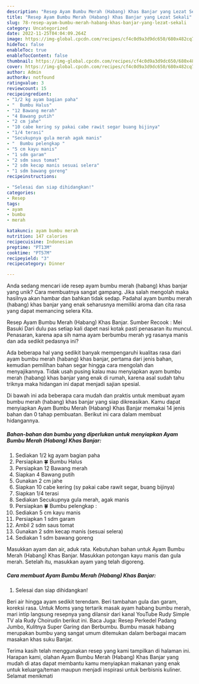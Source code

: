 ```yaml
---
description: "Resep Ayam Bumbu Merah (Habang) Khas Banjar yang Lezat Sekali"
title: "Resep Ayam Bumbu Merah (Habang) Khas Banjar yang Lezat Sekali"
slug: 78-resep-ayam-bumbu-merah-habang-khas-banjar-yang-lezat-sekali
category: Uncategorized
date: 2022-11-25T04:04:09.264Z
image: https://img-global.cpcdn.com/recipes/cf4c0d9a3d9dc650/680x482cq70/ayam-bumbu-merah-habang-khas-banjar-foto-resep-utama.jpg
hideToc: false
enableToc: true
enableTocContent: false
thumbnail: https://img-global.cpcdn.com/recipes/cf4c0d9a3d9dc650/680x482cq70/ayam-bumbu-merah-habang-khas-banjar-foto-resep-utama.jpg
cover: https://img-global.cpcdn.com/recipes/cf4c0d9a3d9dc650/680x482cq70/ayam-bumbu-merah-habang-khas-banjar-foto-resep-utama.jpg
author: Admin
authorAv: notfound
ratingvalue: 3
reviewcount: 15
recipeingredient:
- "1/2 kg ayam bagian paha"
- "  Bumbu Halus"
- "12 Bawang merah"
- "4 Bawang putih"
- "2 cm jahe"
- "10 cabe kering sy pakai cabe rawit segar buang bijinya"
- "1/4 terasi"
- "Secukupnya gula merah agak manis"
- "  Bumbu pelengkap "
- "5 cm kayu manis"
- "1 sdm garam"
- "2 sdm saus tomat"
- "2 sdm kecap manis sesuai selera"
- "1 sdm bawang goreng"
recipeinstructions:

- "Selesai dan siap dihidangkan!"
categories:
- Resep
tags:
- ayam
- bumbu
- merah

katakunci: ayam bumbu merah 
nutrition: 147 calories
recipecuisine: Indonesian
preptime: "PT13M"
cooktime: "PT57M"
recipeyield: "3"
recipecategory: Dinner

---
```





Anda sedang mencari ide resep ayam bumbu merah (habang) khas banjar yang unik? Cara membuatnya sangat gampang. Jika salah mengolah maka hasilnya akan hambar dan bahkan tidak sedap. Padahal ayam bumbu merah (habang) khas banjar yang enak seharusnya memiliki aroma dan cita rasa yang dapat memancing selera Kita.





Resep Ayam Bumbu Merah (Habang) Khas Banjar. Sumber Recook : Mei Basuki Dari dulu pas setiap kali dapet nasi kotak pasti penasaran itu muncul. Penasaran, karena apa sih nama ayam berbumbu merah yg rasanya manis dan ada sedikit pedasnya ini?

Ada beberapa hal yang sedikit banyak mempengaruhi kualitas rasa dari ayam bumbu merah (habang) khas banjar, pertama dari jenis bahan, kemudian pemilihan bahan segar hingga cara mengolah dan menyajikannya. Tidak usah pusing kalau mau menyiapkan ayam bumbu merah (habang) khas banjar yang enak di rumah, karena asal sudah tahu triknya maka hidangan ini dapat menjadi sajian spesial.






Di bawah ini ada beberapa cara mudah dan praktis untuk membuat ayam bumbu merah (habang) khas banjar yang siap dikreasikan. Kamu dapat menyiapkan Ayam Bumbu Merah (Habang) Khas Banjar memakai 14 jenis bahan dan 0 tahap pembuatan. Berikut ini cara dalam membuat hidangannya.

<!--inarticleads1-->

##### Bahan-bahan dan bumbu yang diperlukan untuk menyiapkan Ayam Bumbu Merah (Habang) Khas Banjar:

1. Sediakan 1/2 kg ayam bagian paha
1. Persiapkan  🍀 Bumbu Halus
1. Persiapkan 12 Bawang merah
1. Siapkan 4 Bawang putih
1. Gunakan 2 cm jahe
1. Siapkan 10 cabe kering (sy pakai cabe rawit segar, buang bijinya)
1. Siapkan 1/4 terasi
1. Sediakan Secukupnya gula merah, agak manis
1. Persiapkan  🍀 Bumbu pelengkap :
1. Sediakan 5 cm kayu manis
1. Persiapkan 1 sdm garam
1. Ambil 2 sdm saus tomat
1. Gunakan 2 sdm kecap manis (sesuai selera)
1. Sediakan 1 sdm bawang goreng


Masukkan ayam dan air, aduk rata. Kebutuhan bahan untuk Ayam Bumbu Merah (Habang) Khas Banjar. Masukkan potongan kayu manis dan gula merah. Setelah itu, masukkan ayam yang telah digoreng. 

<!--inarticleads2-->

##### Cara membuat Ayam Bumbu Merah (Habang) Khas Banjar:


1. Selesai dan siap dihidangkan!

Beri air hingga ayam sedikit terendam. Beri tambahan gula dan garam, koreksi rasa. Untuk Moms yang tertarik masak ayam habang bumbu merah, mari intip langsung resepnya yang dilansir dari kanal YouTube Rudy Simple TV ala Rudy Choirudin berikut ini. Baca Juga: Resep Perkedel Padang Jumbo, Kulitnya Super Garing dan Berbumbu. Bumbu masak habang merupakan bumbu yang sangat umum ditemukan dalam berbagai macam masakan khas suku Banjar. 

Terima kasih telah menggunakan resep yang kami tampilkan di halaman ini. Harapan kami, olahan Ayam Bumbu Merah (Habang) Khas Banjar yang mudah di atas dapat membantu kamu menyiapkan makanan yang enak untuk keluarga/teman maupun menjadi inspirasi untuk berbisnis kuliner. Selamat menikmati
